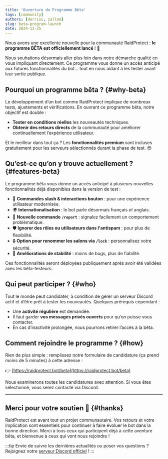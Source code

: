 ```yaml
---
title: 'Ouverture du Programme Bêta'
tags: [community]
authors: [derrios, zallom]
slug: beta-program-launch
date: 2024-11-25
---
```


Nous avons une excellente nouvelle pour la communauté RaidProtect : **le programme BÊTA est officiellement lancé** ! 🎉

Nous souhaitons désormais aller plus loin dans notre démarche qualité en vous impliquant directement. Ce programme vous donne un accès anticipé aux futures fonctionnalités du bot… tout en nous aidant à les tester avant leur sortie publique.

<!--truncate-->

## Pourquoi un programme bêta ? {#why-beta}

Le développement d’un bot comme RaidProtect implique de nombreux tests, ajustements et vérifications. En ouvrant ce programme bêta, notre objectif est double :

- **Tester en conditions réelles** les nouveautés techniques.
- **Obtenir des retours directs** de la communauté pour améliorer continuellement l’expérience utilisateur.

Et le meilleur dans tout ça ? Les **fonctionnalités premium** sont incluses gratuitement pour les serveurs sélectionnés durant la phase de test. 😍

## Qu’est-ce qu’on y trouve actuellement ? {#features-beta}

Le programme bêta vous donne un accès anticipé à plusieurs nouvelles fonctionnalités déjà disponibles dans la version de test :

- 🧵 **Commandes slash & interactions bouton** : pour une expérience utilisateur modernisée.
- 🌍 **Internationalisation** : le bot parle désormais français *et* anglais.
- 📢 **Nouvelle commande `/report`** : signalez facilement un comportement problématique.
- 🛡️ **Ignorer des rôles ou utilisateurs dans l'antispam** : pour plus de flexibilité.
- 🔒 **Option pour renommer les salons via `/lock`** : personnalisez votre sécurité.
- 🔧 **Améliorations de stabilité** : moins de bugs, plus de fiabilité.

Ces fonctionnalités seront déployées publiquement après avoir été validées avec les bêta-testeurs.

## Qui peut participer ? {#who}

Tout le monde peut candidater, à condition de gérer un serveur Discord actif et d’être prêt à tester les nouveautés. Quelques prérequis cependant :

- Une **activité régulière** est demandée.
- Il faut garder **vos messages privés ouverts** pour qu’on puisse vous contacter.
- En cas d’inactivité prolongée, nous pourrons retirer l’accès à la bêta.

## Comment rejoindre le programme ? {#how}

Rien de plus simple : remplissez notre formulaire de candidature (ça prend moins de 5 minutes) à cette adresse :

👉 [https://raidprotect.bot/beta](https://raidprotect.bot/beta)

Nous examinerons toutes les candidatures avec attention. Si vous êtes sélectionné, vous serez contacté via Discord.

---

## Merci pour votre soutien 💙 {#thanks}

RaidProtect est avant tout un projet communautaire. Vos retours et votre implication sont essentiels pour continuer à faire évoluer le bot dans la bonne direction. Merci à tous ceux qui participent déjà à cette aventure bêta, et bienvenue à ceux qui vont nous rejoindre !

:::tip
Envie de suivre les dernières actualités ou poser vos questions ? Rejoignez notre [serveur Discord officiel](https://raidprotect.bot/discord) !
:::
